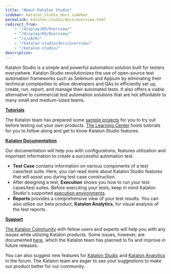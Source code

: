 ```yaml
---
title: "About Katalon Studio"
sidebar: katalon_studio_docs_sidebar
permalink: katalon-studio/docs/overview.html
redirect_from:
    - "/display/KD/Overview/"
    - "/display/KD/Overview/"
    - "/x/oArR/"
    - "/katalon-studio/docs/overview/"
    - "/katalon-studio/"
description:
---
```

Katalon Studio is a simple and powerful automation solution built for testers everywhere. Katalon Studio revolutionizes the use of open-source test automation frameworks such as Selenium and Appium by eliminating their technical complexities to allow developers and QAs to efficiently set up, create, run, report, and manage their automated tests. It also offers a viable alternative to commercial test automation solutions that are not affordable to many small and medium-sized teams.

**[
Tutorials](/katalon-studio/tutorials/)**

The Katalon team has prepared some [sample projects](https://github.com/katalon-studio-samples) for you to try out before testing out your own products. [The Learning Center](/katalon-studio/) hosts tutorials for you to follow along and get to know Katalon Studio features.

**[Katalon Documentation](/display/KD/Overview)**

Our documentation will help you with configurations, features utilization and important information to create a successful automation test.

*   **Test Case** contains information on various components of a test case/test suite. Here, you can read more about Katalon Studio features that will assist you during test case construction. 
*   After designing a test, **Execution** shows you how to run your test cases/test suites. Before executing your tests, keep in mind Katalon Studio's supported [execution environments](/display/KD/Execute+a+test+case).
*   **Reports** provides a comprehensive view of your test results. You can also utilize our beta product, **Katalon Analytics**, for visual analysis of the test reports.

**[
Support](https://forum.katalon.com/)**

[The Katalon Community](https://forum.katalon.com/) with fellow users and experts will help you with any issues while utilizing Katalon products. Some issues, however, are documented [here](/pages/viewpage.action?pageId=3179464), which the Katalon team has planned to fix and improve in future releases. 

You can also suggest new features for [Katalon Studio](https://forum.katalon.com/categories/katalon-studio-feature-suggestions) and [Katalon Analytics](https://forum.katalon.com/categories/katalon-analytics-feature-suggestions) in the forum. The Katalon team are eager to see your suggestions to make our product better for our community.